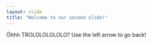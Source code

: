 ```yaml
---
layout: slide
title: "Welcome to our second slide!"
---
```

Öhhh TROLOLOLOLOLO?
Use the left arrow to go back!
